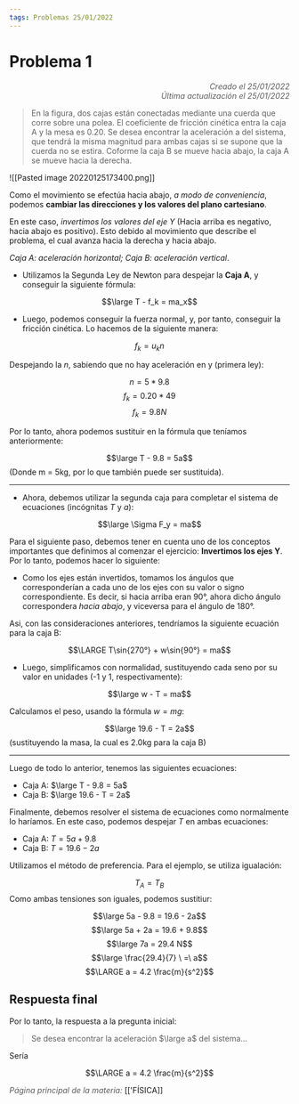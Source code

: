 ```yaml
---
tags: Problemas 25/01/2022
---
```


# Problema 1
<div style="text-align: right; opacity: 0.7; font-style: italic;">Creado el 25/01/2022</div>
<div style="text-align: right; opacity: 0.7; font-style: italic;">Última actualización el 25/01/2022</div>

>  En la figura, dos cajas están conectadas mediante una cuerda que corre sobre una polea. El coeficiente de fricción cinética entra la caja A y la mesa es 0.20. Se desea encontrar la aceleración a del sistema, que tendrá la misma magnitud para ambas cajas si se supone que la cuerda no se estira. Coforme la caja B se mueve hacia abajo, la caja A se mueve hacia la derecha.

![[Pasted image 20220125173400.png]]

Como el movimiento se efectúa hacia abajo, *a modo de conveniencia*, podemos **cambiar las direcciones y los valores del plano cartesiano**.

En este caso, *invertimos los valores del eje Y* (Hacia arriba es negativo, hacia abajo es positivo). Esto debido al movimiento que describe el problema, el cual avanza hacia la derecha y hacia abajo.

*Caja A: aceleración horizontal; Caja B: aceleración vertical*.

- Utilizamos la Segunda Ley de Newton para despejar la **Caja A**, y conseguir la siguiente fórmula:

$$\large T - f_k = ma_x$$

- Luego, podemos conseguir la fuerza normal, y, por tanto, conseguir la fricción cinética. Lo hacemos de la siguiente manera:

$$f_k = u_kn$$

Despejando la $n$, sabiendo que no hay aceleración en y (primera ley):

$$n = 5 * 9.8$$
$$f_k = 0.20 * 49$$
$$f_k = 9.8 N$$

Por lo tanto, ahora podemos sustituir en la fórmula que teníamos anteriormente:

$$\large T - 9.8 = 5a$$
(Donde m = 5kg, por lo que también puede ser sustituida).

---

- Ahora, debemos utilizar la segunda caja para completar el sistema de ecuaciones (incógnitas $T$ y $a$):

$$\large \Sigma F_y = ma$$

Para el siguiente paso, debemos tener en cuenta uno de los conceptos importantes que definimos al comenzar el ejercicio: **Invertimos los ejes Y**. Por lo tanto, podemos hacer lo siguiente:
   - Como los ejes están invertidos, tomamos los ángulos que corresponderían a cada uno de los ejes con su valor o signo correspondiente. Es decir, si hacia arriba eran 90°, ahora dicho ángulo correspondera *hacia abajo*, y viceversa para el ángulo de 180°.

Asi, con las consideraciones anteriores, tendríamos la siguiente ecuación para la caja B:

$$\LARGE T\sin{270°} + w\sin{90°} = ma$$

- Luego, simplificamos con normalidad, sustituyendo cada seno por su valor en unidades (-1 y 1, respectivamente):

$$\large w - T = ma$$

Calculamos el peso, usando la fórmula $w = mg$:

$$\large 19.6 - T = 2a$$
(sustituyendo la masa, la cual es 2.0kg para la caja B)

---

Luego de todo lo anterior, tenemos las siguientes ecuaciones:

- Caja A: $\large T - 9.8 = 5a$
- Caja B: $\large 19.6 - T = 2a$

Finalmente, debemos resolver el sistema de ecuaciones como normalmente lo haríamos. En este caso, podemos despejar $T$ en ambas ecuaciones:

- Caja A: $T = 5a + 9.8$
- Caja B: $T = 19.6 - 2a$

Utilizamos el método de preferencia. Para el ejemplo, se utiliza igualación:

$$T_A = T_B$$
Como ambas tensiones son iguales, podemos sustitiur:

$$\large 5a - 9.8 = 19.6 - 2a$$
$$\large 5a + 2a = 19.6 + 9.8$$
$$\large 7a = 29.4 N$$
$$\large \frac{29.4}{7} \ =\ a$$
$$\LARGE a = 4.2 \frac{m}{s^2}$$

## Respuesta final

Por lo tanto, la respuesta a la pregunta inicial:

> Se desea encontrar la aceleración $\large a$ del sistema...

Sería 

$$\LARGE a = 4.2 \frac{m}{s^2}$$

<span style="opacity: 0.7; font-style: italic;">Página principal de la materia:</span> [['FÍSICA]]
